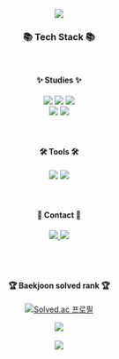 <div align=center>
	<img src="https://capsule-render.vercel.app/api?type=waving&color=auto&height=200&section=header&text=soyoonjeong%20Github!&fontSize=50" />	 <!--헤더부분-->
</div>

<div align=center>
	<h3>📚 Tech Stack 📚</h3>
	<br>
	<h4>✨ Studies ✨</h4>
</div>
<div align="center">
	<img src="https://img.shields.io/badge/HTML5-E34F26?style=flat&logo=HTML5&logoColor=white" />
	<img src="https://img.shields.io/badge/CSS3-1572B6?style=flat&logo=CSS3&logoColor=white" />
	<img src="https://img.shields.io/badge/JavaScript-F7DF1E?style=flat&logo=JavaScript&logoColor=white" />
  	<br>
  	<img src="https://img.shields.io/badge/Node.js-339933?style=flat&logo=Node.js&logoColor=white" />
  	<img src="https://img.shields.io/badge/MySQL-4479A1?style=flat&logo=MySQL&logoColor=white" />
</div>
<br><br>

<div align=center>
	<h4>🛠 Tools 🛠</h4>
</div>
<div align=center>
	<img src="https://img.shields.io/badge/Visual%20Studio%20Code-007ACC?style=flat&logo=VisualStudioCode&logoColor=white" />
	<img src="https://img.shields.io/badge/GitHub-181717?style=flat&logo=GitHub&logoColor=white" />
</div>
<br><br>

<div align=center>
	<h4>🎀 Contact 🎀</h4>
</div>
<div align=center>
	<a href="mailto:soyun5064@naver.com">
		<img src="https://img.shields.io/badge/NMail-30B980?style=flat&logo=Minutemailer&logoColor=white" />
	</a>
	<a href="mailto:jena4075@gmail.com">
		<img src="https://img.shields.io/badge/GMail-FF3633?style=flat&logo=Gmail&logoColor=white" />
	</a>
	<br>
</div>
<br><br><br>
<div align=center>
	<h4>🏆 Baekjoon solved rank 🏆</h4>
	
[![Solved.ac 프로필](http://mazassumnida.wtf/api/mini/generate_badge?boj=soyun5064)](https://solved.ac/soyun5064)
</div>
<div align=center>
	<img src="https://github-readme-stats.vercel.app/api/top-langs/?username=soyoonjeong&layout=compact">
</div>
<br>
 
<div align=center>
	<img src="https://capsule-render.vercel.app/api?type=waving&color=auto&height=200&section=footer&fontSize=50" />	 <!--아래부분-->
</div>
